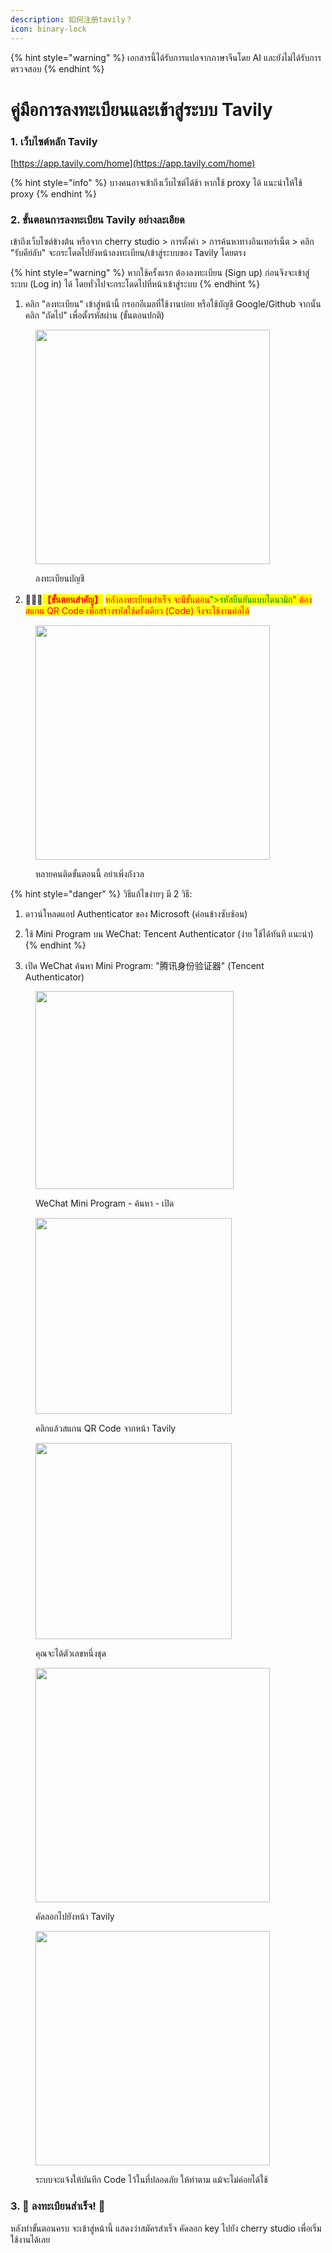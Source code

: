 ```yaml
---
description: 如何注册tavily？
icon: binary-lock
---
```


{% hint style="warning" %}
เอกสารนี้ได้รับการแปลจากภาษาจีนโดย AI และยังไม่ได้รับการตรวจสอบ
{% endhint %}

# คู่มือการลงทะเบียนและเข้าสู่ระบบ Tavily

### 1. เว็บไซต์หลัก Tavily

[https://app.tavily.com/home](https://app.tavily.com/home)

{% hint style="info" %}
บางคนอาจเข้าถึงเว็บไซต์ได้ช้า หากใช้ proxy ได้ แนะนำให้ใช้ proxy
{% endhint %}

### 2. ขั้นตอนการลงทะเบียน Tavily อย่างละเอียด

เข้าถึงเว็บไซต์ข้างต้น หรือจาก cherry studio > การตั้งค่า > การค้นหาทางอินเทอร์เน็ต > คลิก "รับคีย์ลับ" จะกระโดดไปยังหน้าลงทะเบียน/เข้าสู่ระบบของ Tavily โดยตรง

{% hint style="warning" %}
หากใช้ครั้งแรก ต้องลงทะเบียน (Sign up) ก่อนจึงจะเข้าสู่ระบบ (Log in) ได้ โดยทั่วไปจะกระโดดไปที่หน้าเข้าสู่ระบบ
{% endhint %}

1. คลิก "ลงทะเบียน" เข้าสู่หน้านี้ กรอกอีเมลที่ใช้งานบ่อย หรือใช้บัญชี Google/Github จากนั้นคลิก "ถัดไป" เพื่อตั้งรหัสผ่าน (ขั้นตอนปกติ)

<figure><img src="../../.gitbook/assets/image (117).png" alt="" width="375"><figcaption><p>ลงทะเบียนบัญชี</p></figcaption></figure>

2. 🚨🚨🚨<mark style="color:red;">**【ขั้นตอนสำคัญ】**</mark> <mark style="color:red;">หลังลงทะเบียนสำเร็จ จะมีขั้นตอน</mark><mark style="color:green;">">รหัสยืนยันแบบไดนามิก</mark><mark style="color:red;">" ต้องสแกน QR Code เพื่อสร้างรหัสใช้ครั้งเดียว (Code) จึงจะใช้งานต่อได้</mark>

<figure><img src="../../.gitbook/assets/image (118).png" alt="" width="375"><figcaption><p>หลายคนติดขั้นตอนนี้ อย่าเพิ่งกังวล</p></figcaption></figure>

{% hint style="danger" %}
วิธีแก้ไขง่ายๆ มี 2 วิธี:
1. ดาวน์โหลดแอป Authenticator ของ Microsoft (ค่อนข้างซับซ้อน)
2. ใช้ Mini Program บน WeChat: Tencent Authenticator (ง่าย ใช้ได้ทันที แนะนำ)
{% endhint %}

3. เปิด WeChat ค้นหา Mini Program: "腾讯身份验证器" (Tencent Authenticator)

<figure><img src="../../.gitbook/assets/image (119).png" alt="" width="317"><figcaption><p>WeChat Mini Program - ค้นหา - เปิด</p></figcaption></figure>

<figure><img src="../../.gitbook/assets/image (120).png" alt="" width="314"><figcaption><p>คลิกแล้วสแกน QR Code จากหน้า Tavily</p></figcaption></figure>

<figure><img src="../../.gitbook/assets/image (123).png" alt="" width="314"><figcaption><p>คุณจะได้ตัวเลขหนึ่งชุด</p></figcaption></figure>

<figure><img src="../../.gitbook/assets/image (122).png" alt="" width="375"><figcaption><p>คัดลอกไปยังหน้า Tavily</p></figcaption></figure>

<figure><img src="../../.gitbook/assets/image (124).png" alt="" width="375"><figcaption><p>ระบบจะแจ้งให้บันทึก Code ไว้ในที่ปลอดภัย ให้ทำตาม แม้จะไม่ค่อยได้ใช้</p></figcaption></figure>

### 3. 🎉 ลงทะเบียนสำเร็จ! 🎉

หลังทำขั้นตอนครบ จะเข้าสู่หน้านี้ แสดงว่าสมัครสำเร็จ คัดลอก key ไปยัง cherry studio เพื่อเริ่มใช้งานได้เลย

<figure><img src="../../.gitbook/assets/image (114).png" alt=""><figcaption></figcaption></figure>
